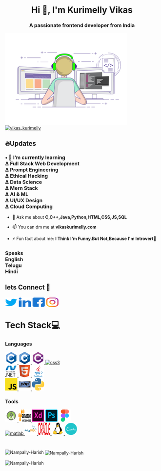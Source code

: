 <h1 align="center">Hi 👋, I'm Kurimelly Vikas</h1>
<h3 align="center">A passionate frontend developer from India</h3>
<img align="left" alt="coding" width="400" src="animated.gif" padding="20px">
<p align="left"> <a href="https://twitter.com/vikas_kurimelly" target="blank"><img src="https://img.shields.io/twitter/follow/vikas_kurimelly?logo=twitter&style=for-the-badge" alt="vikas_kurimelly" /></a> </p>
<h2 align="left">🔥Updates</h2>
<h3>• 🌱 I’m currently learning
<br>∆ Full Stack Web Development
<br>∆ Prompt Engineering
<br>∆ Ethical Hacking
<br>∆ Data Science
<br>∆ Mern Stack
<br>∆ AI & ML
<br>∆ UI/UX Design
<br>∆ Cloud Computing</h3>

- 💬 Ask me about **C,C++,Java,Python,HTML,CSS,JS,SQL**

- 📫 You can dm me at **vikaskurimelly.com**

- ⚡ Fun fact about me: **I Think I'm Funny.But Not,Because I'm Introvert🤪**

<h3>Speaks
<br>English
<br>Telugu
<br>Hindi</h3>
<h2 align="left">lets Connect 🤝</h>
<p align="left">
<a href="https://twitter.com/vikas_kurimelly" target="blank"><img align="center" src="twitter.svg" alt="nampallyharish6" height="30" width="40" /></a>
<a href="https://linkedin.com/in/vikas-kurimelly" target="blank"><img align="center" src="linkedin.svg" alt="nampallyharish" height="30" width="40" /></a>
<a href="https://www.facebook.com/profile.php?id=100023361258912" target="blank"><img align="center" src="facebook.svg" alt="nampally harish" height="30" width="40" /></a>
<a href="https://instagram.com/vikas.k_2304" target="blank"><img align="center" src="instagram.svg" alt="__divine__monster_" height="30" width="40" /></a>
</p>
<h1 align="left">Tech Stack💻</h1>
<h3 align="left">Languages</h3>
<p align="left"><a href="https://www.cprogramming.com/" target="_blank" rel="noreferrer"> <img src="c.svg" alt="c" width="40" height="40"/> </a> 
  <a href="https://www.w3schools.com/cpp/" target="_blank" rel="noreferrer"> <img src="cplusplus.svg" alt="cplusplus" width="40" height="40"/> </a> 
  <a href="https://www.w3schools.com/cs/" target="_blank" rel="noreferrer"> <img src="csharp.svg" alt="csharp" width="40" height="40"/> </a>
  <a href="https://www.w3schools.com/css/" target="_blank" rel="noreferrer"> <img src="css-icon.svg" alt="css3" width="40" height="40"/> </a> </br>
  <a href="https://dotnet.microsoft.com/" target="_blank" rel="noreferrer"> <img src="microsoft-dot-net.svg" alt="dotnet" width="40" height="40"/> </a> 
  <a href="https://www.w3.org/html/" target="_blank" rel="noreferrer"> <img src="html.svg" alt="html5" width="40" height="40"/> </a>
  <a href="https://www.java.com" target="_blank" rel="noreferrer"> <img src="java.svg" alt="java" width="40" height="40"/> </a></br>
  <a href="https://developer.mozilla.org/en-US/docs/Web/JavaScript" target="_blank" rel="noreferrer"> <img src="javascript.svg" alt="javascript" width="40" height="40"/> </a>
  <a href="https://www.php.net" target="_blank" rel="noreferrer"> <img src="php.svg" alt="php" width="40" height="40"/> </a> 
  <a href="https://www.python.org" target="_blank" rel="noreferrer"> <img src="python.svg" alt="python" width="40" height="40"/> </a> </p>
<h3 align="left">Tools</h3>
<p align="left"> <a href="https://developer.android.com" target="_blank" rel="noreferrer"> <img src="android-studio.svg" alt="android" width="40" height="40"/> </a> 
 <a href="https://aws.amazon.com" target="_blank" rel="noreferrer"> <img src="amazon-web-services.svg" alt="aws" width="40" height="40"/> </a>
  <a href="https://www.adobe.com/products/xd.html" target="_blank" rel="noreferrer"> <img src="adobe-xd.svg" alt="xd" width="40" height="40"/> </a>
  <a href="https://www.photoshop.com/en" target="_blank" rel="noreferrer"> <img src="adobe-photoshop.svg" alt="photoshop" width="40" height="40"/> </a>
  <a href="https://www.figma.com/" target="_blank" rel="noreferrer"> <img src="figma.svg" alt="figma" width="40" height="40"/> </a> </br>
   <a href="https://www.mathworks.com/" target="_blank" rel="noreferrer"> <img src="https://upload.wikimedia.org/wikipedia/commons/2/21/Matlab_Logo.png" alt="matlab" width="40" height="40"/> </a>
<a href="https://www.mysql.com/" target="_blank" rel="noreferrer"> <img src="mysql.svg" alt="mysql" width="40" height="40"/> </a> 
  <a href="https://www.oracle.com/" target="_blank" rel="noreferrer"> <img src="oracle.svg" alt="oracle" width="40" height="40"/> </a>
  <a href="https://www.linux.org/" target="_blank" rel="noreferrer"> <img src="linux.svg" alt="linux" width="40" height="40"/> </a>
  <a href="https://www.canva.com/" target="_blank" rel="noreferrer"> <img src="canva.svg" alt="canva" width="40" height="40"/> </a>
</p>
</br> <p><img align="left" src="https://github-readme-stats.vercel.app/api/top-langs?username=vikas-kurimelly&show_icons=true&locale=en&layout=compact" alt="Nampally-Harish" /></p>

<p>&nbsp;<img align="center" src="https://github-readme-stats.vercel.app/api?username=vikas-kurimelly&show_icons=true&locale=en" alt="Nampally-Harish" /></p>

<p><img align="center" src="https://github-readme-streak-stats.herokuapp.com/?user=vikas-kurimelly&" alt="Nampally-Harish" /></p>

